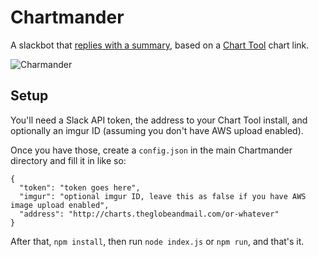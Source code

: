 # Chartmander

A slackbot that [replies with a summary](https://twitter.com/tom_cardoso/status/626488575706722304), based on a [Chart Tool](http://www.github.com/globeandmail/chart-tool) chart link.

![Charmander](http://vignette1.wikia.nocookie.net/pokemon/images/9/96/004Charmander_OS_anime.png/revision/latest?cb=20140603214902)


## Setup

You'll need a Slack API token, the address to your Chart Tool install, and optionally an imgur ID (assuming you don't have AWS upload enabled).

Once you have those, create a `config.json` in the main Chartmander directory and fill it in like so:

```
{
  "token": "token goes here",
  "imgur": "optional imgur ID, leave this as false if you have AWS image upload enabled",
  "address": "http://charts.theglobeandmail.com/or-whatever"
}
```

After that, `npm install`, then run `node index.js` or `npm run`, and that's it.
